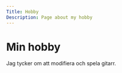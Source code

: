 ```yaml
---
Title: Hobby
Description: Page about my hobby
---
```


Min hobby
==================

Jag tycker om att modifiera och spela gitarr.